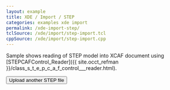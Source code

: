 ```yaml
---
layout: example
title: XDE / Import / STEP
categories: examples xde import
permalink: /xde-import-step/
tclSource: /xde/import/step-import.tcl
cppSource: /xde/import/step-import.cpp
---
```


Sample shows reading of STEP model into XCAF document using [STEPCAFControl_Reader]({{ site.occt_refman }}/class_s_t_e_p_c_a_f_control___reader.html).

<input type="button" value="Upload another STEP file" id="occUploadStepId">

<script>
document.getElementById ("occUploadStepId").onclick = function()
{
  DRAWEXE.terminalPasteScript ("vclear; Close *\n");
  DRAWEXE.terminalPasteScript ("jsupload . -path uploaded.stp\n");
  DRAWEXE.terminalPasteScript ("ReadStep D uploaded.stp; XDisplay -dispMode 1 D -explore; vfit;\n");
}
</script>
